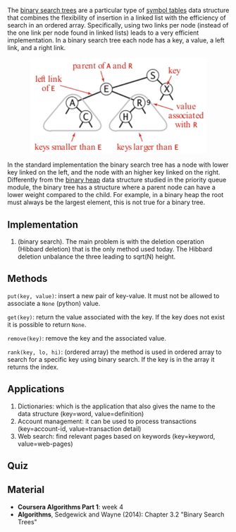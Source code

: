 
The [binary search trees](https://en.wikipedia.org/wiki/Binary_search_tree) are a particular type of [symbol tables](https://en.wikipedia.org/wiki/Symbol_table) data structure that combines the flexibility of insertion in a linked list with the efficiency of search in an ordered array. Specifically, using two links per node (instead of the one link per node found in linked lists) leads to a very efficient implementation. In a binary search tree each node has a key, a value, a left link, and a right link.

<p align="center">
<img src="./images/bst_example_tree.png" width="400">
</p>

In the standard implementation the binary search tree has a node with lower key linked on the left, and the node with an higher key linked on the right.
Differently from the [binary heap](https://en.wikipedia.org/wiki/Binary_heap) data structure studied in the priority queue module, the binary tree has a structure where a parent node can have a lower weight compared to the child. For example, in a binary heap the root must always be the largest element, this is not true for a binary tree. 

Implementation
--------------

1.  (binary search). The main problem is with the deletion operation (Hibbard deletion) that is the only method used today. The Hibbard deletion unbalance the three leading to sqrt(N) height.


Methods
--------

`put(key, value)`: insert a new pair of key-value. It must not be allowed to associate a `None` (python) value.

`get(key)`: return the value associated with the key. If the key does not exist it is possible to return `None`.

`remove(key)`: remove the key and the associated value.

`rank(key, lo, hi)`: (ordered array) the method is used in ordered array to search for a specific key using binary search. If the key is in the array it returns the index.

Applications
------------

1. Dictionaries: which is the application that also gives the name to the data structure (key=word, value=definition)
2. Account management: it can be used to process transactions (key=account-id, value=transaction detail)
3. Web search: find relevant pages based on keywords (key=keyword, value=web-pages)

Quiz
-----




Material
--------
- **Coursera Algorithms Part 1**: week 4
- **Algorithms**, Sedgewick and Wayne (2014): Chapter 3.2 "Binary Search Trees"
